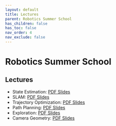 ```yaml
---
layout: default
title: Lectures
parent: Robotics Summer School
has_children: false
has_toc: false
nav_order: 4
nav_exclude: false
---
```


# Robotics Summer School

## Lectures

- State Estimation: [PDF Slides](https://drive.google.com/file/d/1IrSWQBC1u-lWQHM1yI87U4subOksVUzn/view?usp=sharing)
- SLAM: [PDF Slides](https://drive.google.com/file/d/1YJPcdhAx83Oa9JdryjhY-R8GAXUKFcfh/view?usp=sharing)
- Trajectory Optimization: [PDF Slides](#)
- Path Planning: [PDF Slides](https://drive.google.com/file/d/1afn3SG-J9h9VjLcZxKQ21dnhrtL8OhJg/view?usp=sharing)
- Exploration: [PDF Slides](https://drive.google.com/file/d/1--isNHjhUOZhRTB5J6gO1cXXH_ZKf9YN/view?usp=sharing)
- Camera Geometry: [PDF Slides](#)
